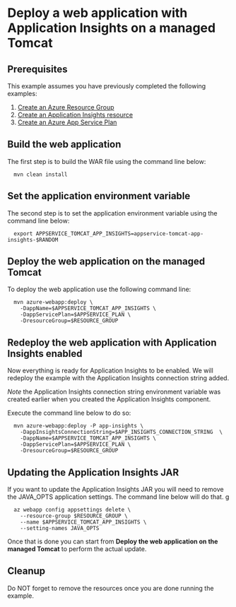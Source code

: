
# Deploy a web application with Application Insights on a managed Tomcat

## Prerequisites

This example assumes you have previously completed the following examples:

1. [Create an Azure Resource Group](../../group/create/)
1. [Create an Application Insights resource](../../monitor/create-app-insights/) 
1. [Create an Azure App Service Plan](../create-plan/)

<!-- workflow.cron(0 18 * * 1) -->
<!-- workflow.include(../../monitor/create-app-insights/README.md) -->
<!-- workflow.include(../create-plan/README.md) -->

<!-- workflow.run() 

  cd appservice/tomcat-app-insights

  -->

## Build the web application

The first step is to build the WAR file using the command line below:

```shell
  mvn clean install
```

## Set the application environment variable

The second step is to set the application environment variable using the command
line below:

```shell
  export APPSERVICE_TOMCAT_APP_INSIGHTS=appservice-tomcat-app-insights-$RANDOM
```

## Deploy the web application on the managed Tomcat

To deploy the web application use the following command line:

```shell
  mvn azure-webapp:deploy \
    -DappName=$APPSERVICE_TOMCAT_APP_INSIGHTS \
    -DappServicePlan=$APPSERVICE_PLAN \
    -DresourceGroup=$RESOURCE_GROUP
```

<!-- workflow.run()

  sleep 60

  -->

## Redeploy the web application with Application Insights enabled

Now everything is ready for Application Insights to be enabled. We will 
redeploy the example with the Application Insights connection string added.

*Note* the Application Insights connection string environment variable was created
earlier when you created the Application Insights component.

Execute the command line below to do so:

```shell
  mvn azure-webapp:deploy -P app-insights \
    -DappInsightsConnectionString=$APP_INSIGHTS_CONNECTION_STRING  \
    -DappName=$APPSERVICE_TOMCAT_APP_INSIGHTS \
    -DappServicePlan=$APPSERVICE_PLAN \
    -DresourceGroup=$RESOURCE_GROUP
```

<!-- workflow.run()

  sleep 60
  cd ../..

  -->

## Updating the Application Insights JAR

If you want to update the Application Insights JAR you will need to remove
the JAVA_OPTS application settings. The command line below will do that. 
g
<!-- workflow.skip() -->
```shell
  az webapp config appsettings delete \
    --resource-group $RESOURCE_GROUP \
    --name $APPSERVICE_TOMCAT_APP_INSIGHTS \
    --setting-names JAVA_OPTS
```

Once that is done you can start from **Deploy the web application on the 
managed Tomcat** to perform the actual update.

<!-- workflow.directOnly

  az group delete --name $RESOURCE_GROUP --yes || true

  -->

## Cleanup

Do NOT forget to remove the resources once you are done running the example.
